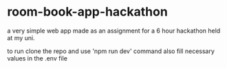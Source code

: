 # room-book-app-hackathon

a very simple web app made as an assignment for a 6 hour hackathon held at my uni.

to run clone the repo and use 'npm run dev' command
also fill necessary values in the .env file
